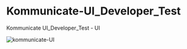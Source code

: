 # Kommunicate-UI_Developer_Test

Kommunicate UI_Developer_Test - UI

![kommunicate-UI](https://user-images.githubusercontent.com/81129276/181743969-724e5a23-f33a-4aa3-be17-f64827f23a45.png)
